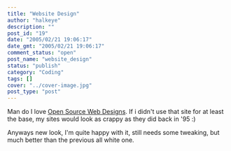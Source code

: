 ```yaml
---
title: "Website Design"
author: "halkeye"
description: ""
post_id: "19"
date: "2005/02/21 19:06:17"
date_gmt: "2005/02/21 19:06:17"
comment_status: "open"
post_name: "website_design"
status: "publish"
category: "Coding"
tags: []
cover: "../cover-image.jpg"
post_type: "post"
---
```


Man do I love [Open Source Web Designs](http://oswd.org/). If i didn't use that site for at least the base, my sites would look as crappy as they did back in '95 :)

Anyways new look, I'm quite happy with it, still needs some tweaking, but much better than the previous all white one.